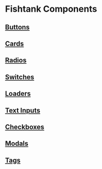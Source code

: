# Fishtank Components

## [Buttons](./Buttons.md)
## [Cards](./Card.md)
## [Radios](./Radios.md)
## [Switches](./Switches.md)
## [Loaders](./Loaders.md)
## [Text Inputs](./InputText.md)
## [Checkboxes](./Checkboxes.md)
## [Modals](./Modals.md)
## [Tags](./Tags.md)